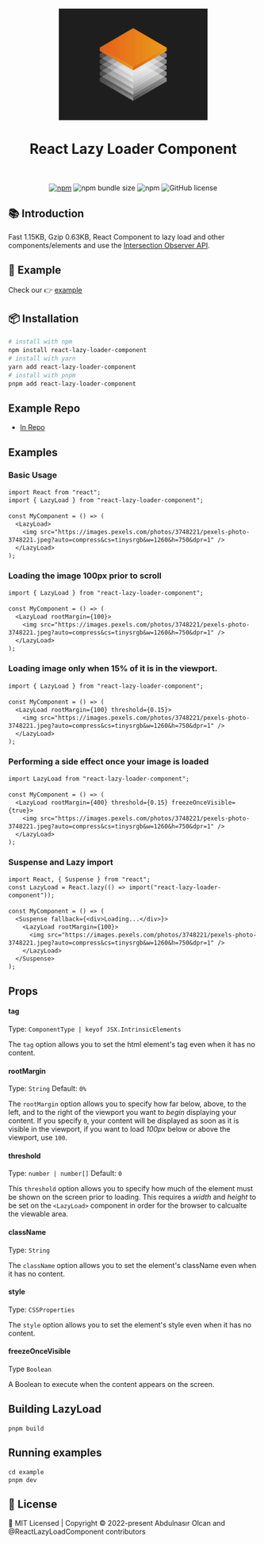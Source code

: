 <h1 align="center">
  <br>
    <img src="https://github.com/jsdeveloperr/react-lazy-loader-component/blob/master/example/public/assets/logo-lazy.gif" alt="logo" width="300">
  <br><br>
  React Lazy Loader Component
  <br>
  <br>
</h1>

<div align="center">

[![npm](https://img.shields.io/npm/v/react-lazy-loader-component?style=flat-square)](https://www.npmjs.com/package/react-lazy-loader-component)
![npm bundle size](https://img.shields.io/bundlephobia/minzip/react-lazy-loader-component?style=flat-square)
![npm](https://img.shields.io/npm/dt/react-lazy-loader-component?style=flat-square)
![GitHub license](https://img.shields.io/npm/l/react-lazy-loader-component?style=flat-square)

</div>

## :books: Introduction

Fast 1.15KB, Gzip 0.63KB, React Component to lazy load and other components/elements and use the [Intersection Observer API](https://developer.mozilla.org/en-US/docs/Web/API/Intersection_Observer_API).

## :rocket: Example

Check our 👉 [example](https://codesandbox.io/p/sandbox/react-lazy-loader-component-m5mkpv)

## :package: Installation

```bash
# install with npm
npm install react-lazy-loader-component
# install with yarn
yarn add react-lazy-loader-component
# install with pnpm
pnpm add react-lazy-loader-component
```

## Example Repo

- [In Repo](https://github.com/jsdeveloperr/react-lazy-loader-component/blob/master/example)

## Examples

### Basic Usage

```tsx
import React from "react";
import { LazyLoad } from "react-lazy-loader-component";

const MyComponent = () => (
  <LazyLoad>
    <img src="https://images.pexels.com/photos/3748221/pexels-photo-3748221.jpeg?auto=compress&cs=tinysrgb&w=1260&h=750&dpr=1" />
  </LazyLoad>
);
```

### Loading the image 100px prior to scroll

```tsx
import { LazyLoad } from "react-lazy-loader-component";

const MyComponent = () => (
  <LazyLoad rootMargin={100}>
    <img src="https://images.pexels.com/photos/3748221/pexels-photo-3748221.jpeg?auto=compress&cs=tinysrgb&w=1260&h=750&dpr=1" />
  </LazyLoad>
);
```

### Loading image only when 15% of it is in the viewport.

```tsx
import { LazyLoad } from "react-lazy-loader-component";

const MyComponent = () => (
  <LazyLoad rootMargin={100} threshold={0.15}>
    <img src="https://images.pexels.com/photos/3748221/pexels-photo-3748221.jpeg?auto=compress&cs=tinysrgb&w=1260&h=750&dpr=1" />
  </LazyLoad>
);
```

### Performing a side effect once your image is loaded

```tsx
import LazyLoad from "react-lazy-loader-component";

const MyComponent = () => (
  <LazyLoad rootMargin={400} threshold={0.15} freezeOnceVisible={true}>
    <img src="https://images.pexels.com/photos/3748221/pexels-photo-3748221.jpeg?auto=compress&cs=tinysrgb&w=1260&h=750&dpr=1" />
  </LazyLoad>
);
```

### Suspense and Lazy import

```tsx
import React, { Suspense } from "react";
const LazyLoad = React.lazy(() => import("react-lazy-loader-component"));

const MyComponent = () => (
  <Suspense fallback={<div>Loading...</div>}>
    <LazyLoad rootMargin={100}>
      <img src="https://images.pexels.com/photos/3748221/pexels-photo-3748221.jpeg?auto=compress&cs=tinysrgb&w=1260&h=750&dpr=1" />
    </LazyLoad>
  </Suspense>
);
```

## Props

#### tag

Type: `ComponentType | keyof JSX.IntrinsicElements`

The `tag` option allows you to set the html element's tag even when it has no content.

#### rootMargin

Type: `String` Default: `0%`

The `rootMargin` option allows you to specify how far below, above, to the left, and to the right of the viewport you want to _begin_ displaying your content. If you specify `0`, your content will be displayed as soon as it is visible in the viewport, if you want to load _100px_ below or above the viewport, use `100`.

#### threshold

Type: `number | number[]` Default: `0`

This `threshold` option allows you to specify how much of the element must be shown on the screen prior to loading. This requires a _width_ and _height_ to be set on the `<LazyLoad>` component in order for the browser to calcualte the viewable area.

#### className

Type: `String`

The `className` option allows you to set the element's className even when it has no content.

#### style

Type: `CSSProperties`

The `style` option allows you to set the element's style even when it has no content.

#### freezeOnceVisible

Type `Boolean`

A Boolean to execute when the content appears on the screen.

## Building LazyLoad

```
pnpm build
```

## Running examples

```
cd example
pnpm dev
```

## 📄 License

<div calign="center">
    🍁 MIT Licensed | Copyright © 2022-present Abdulnasır Olcan and @ReactLazyLoadComponent contributors
</div>
